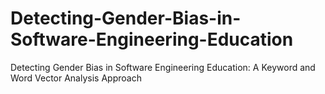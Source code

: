 # Detecting-Gender-Bias-in-Software-Engineering-Education
Detecting Gender Bias in Software Engineering Education: A Keyword and Word Vector Analysis Approach
